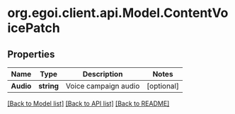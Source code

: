 
# org.egoi.client.api.Model.ContentVoicePatch

## Properties

Name | Type | Description | Notes
------------ | ------------- | ------------- | -------------
**Audio** | **string** | Voice campaign audio | [optional] 

[[Back to Model list]](../README.md#documentation-for-models)
[[Back to API list]](../README.md#documentation-for-api-endpoints)
[[Back to README]](../README.md)

